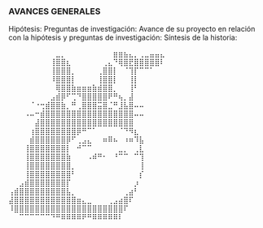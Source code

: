 ### AVANCES GENERALES 
Hipótesis: 
Preguntas de investigación:
Avance de su proyecto en relación con la hipótesis y preguntas de investigación:
Síntesis de la historia:

⠀⠀⠀⠀⠀⠀⠀⠀⠀⣀⡀⠀⠀⠀⠀⠀⠀⠀⠀⠀⣶⣶⣦⣄⡀⢀⣀⣤⣤⣄
⠀⠀⠀⠀⠀⠀⠀⠀⢸⣿⣿⣆⠀⠀⠀⠀⠀⠀⢀⣄⠙⢿⣿⣟⣿⣿⣿⣿⣿⠇
⠀⠀⠀⠀⠀⠀⠀⠀⢸⣿⣿⣿⡀⠀⠀⠀⠀⢀⣿⣿⡇⠀⠈⢹⡏⠉⠉⠁⠀⠀
⠀⠀⠀⠀⠀⠀⠀⠀⠸⣿⣿⣿⡇⠀⠀⠀⠀⢸⣿⣿⡇⠀⠀⢸⡇⠀⠀⠀⠀⠀
⠀⠀⠀⠀⠀⠀⠀⠀⠀⢿⣿⣿⣷⣶⣶⣶⣷⣾⣿⣿⡀⠀⠀⢸⠃⠀⠀⠀⠀⠀
⠀⠀⠀⠀⠀⠀⠀⠀⣠⣾⡿⠋⢉⠙⣿⣿⣿⣿⣿⠟⠛⢦⡀⣼⠀⠀⠀⠀⠀⠀
⠀⠀⠀⠀⠈⠐⢒⣾⣿⣿⣷⡀⠛⢀⣿⣿⣿⣭⣿⣈⠛⣸⣧⣿⠤⠤⠀⠀⠀⠀
⠀⠀⠀⠠⠤⠒⣾⣿⣿⣿⣿⣿⣿⣿⣿⣿⣿⣿⣿⣿⣿⣿⣿⣿⠤⠤⠀⠀⠀⠀
⠀⠀⠀⠀⠀⣼⣿⣿⣿⣿⣿⣿⣿⣿⣿⣿⣿⣿⣿⣿⣿⣿⣿⣿⠀⠀⠀⠀⠀⠀
⠀⠀⠀⠀⢰⣿⣿⣿⣿⣿⣿⣿⣿⡿⠛⠉⠁⠀⠀⠀⠀⠈⠙⠻⣆⠀⠀⠀⠀⠀
⠀⠀⠀⠀⣾⣿⣿⣿⣿⣿⣿⡿⠋⢀⣠⣄⠀⠀⠶⠿⠦⠀⠰⠶⠹⣧⠀⠀⠀⠀
⠀⠀⠀⢸⣿⣿⣿⣿⣿⣿⣿⡇⠀⠚⠉⠉⠀⠀⠀⠀⠀⣀⡀⠀⢀⣇⠀⠀⠀⠀
⠀⠀⠀⢸⣿⣿⣿⣿⣿⣿⣿⣷⠀⠀⠀⠠⠾⠛⠂⠀⠘⠉⠉⠀⠉⢹⠀⠀⠀⠀
⠀⠀⠀⢸⣿⣿⣿⣿⣿⣿⣿⣿⡀⠀⠀⠀⠀⠀⠀⠀⠀⠀⠀⠀⠀⢸⠀⠀⠀⠀
⠀⠀⠀⢸⣿⣿⣿⣿⣿⣿⣿⣿⠃⠀⠀⠀⠀⠀⠀⠀⠀⠀⠀⠀⠀⡎⠀⠀⠀⠀
⠀⠀⣠⣾⣿⣿⣿⣿⣿⣿⣿⡏⠀⠀⠀⠀⠀⠀⠀⠀⠀⠀⠀⠀⡰⠀⠀⠀⠀⠀
⢠⣾⣿⣿⣿⣿⣿⣿⣿⣿⣿⣧⡀⠀⠀⠀⠀⠀⠀⠀⠀⠀⢀⣴⠃⠀⠀⠀⠀⠀
⣼⣿⣿⣿⣿⣿⣿⣿⣿⣿⣿⣿⣿⣶⣄⣀⠀⠀⠀⢀⣠⣴⣿⠏⠀⠀⠀⠀⠀⠀
⠸⣿⣿⣿⣿⣿⣿⣿⣿⣿⣿⣿⣿⣿⣿⣿⣿⣿⣿⣿⣿⣿⠏⠀⠀⠀⠀⠀⠀⠀
⠀⠀⠉⠉⠉⠉⠉⠉⠙⠛⠿⠿⠿⠿⠟⠛⠿⠿⠿⠿⠿⠇⠀⠀⠀⠀⠀⠀⠀⠀